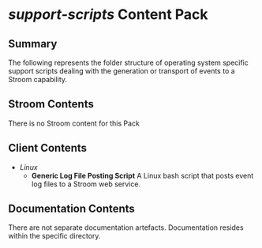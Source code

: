 # _support-scripts_ Content Pack

## Summary

The following represents the folder structure of operating system specific support scripts dealing with the generation or transport of events to a Stroom capability.

## Stroom Contents

There is no Stroom content for this Pack

## Client Contents

* _Linux_ 
    * **Generic Log File Posting Script**
	A Linux bash script that posts event log files to a Stroom web service.

## Documentation Contents

There are not separate documentation artefacts. Documentation resides within the specific directory.
